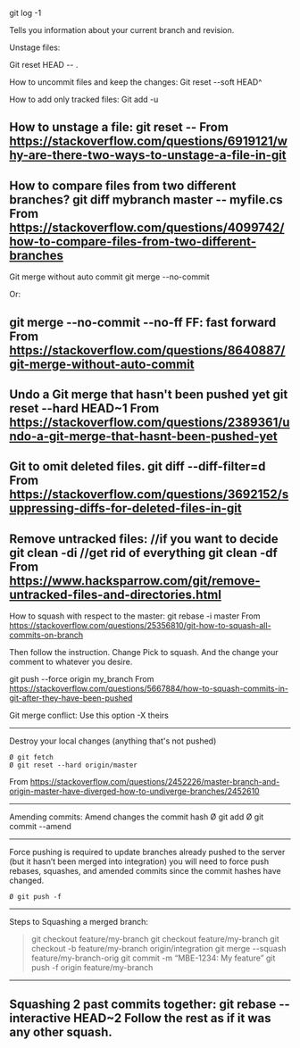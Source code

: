git log -1

Tells you information about your current branch and revision. 



Unstage files:

Git reset HEAD -- .

How to uncommit files and keep the changes:
Git reset --soft HEAD^

How to add only tracked files:
Git add -u


How to unstage a file: 
git reset -- <filePath>
From <https://stackoverflow.com/questions/6919121/why-are-there-two-ways-to-unstage-a-file-in-git> 
----------
How to compare files from two different branches?
git diff mybranch master -- myfile.cs
From <https://stackoverflow.com/questions/4099742/how-to-compare-files-from-two-different-branches> 
----------
Git merge without auto commit
git merge <branch> --no-commit

Or: 

git merge <branch> --no-commit --no-ff
FF: fast forward
From <https://stackoverflow.com/questions/8640887/git-merge-without-auto-commit> 
-----------
Undo a Git merge that hasn't been pushed yet
git reset --hard HEAD~1
From <https://stackoverflow.com/questions/2389361/undo-a-git-merge-that-hasnt-been-pushed-yet> 
----------------
Git to omit deleted files.
git diff --diff-filter=d
From <https://stackoverflow.com/questions/3692152/suppressing-diffs-for-deleted-files-in-git> 
----------------
Remove untracked files:
//if you want to decide
git clean -di
//get rid of everything
git clean -df
From <https://www.hacksparrow.com/git/remove-untracked-files-and-directories.html> 
-----------------


How to squash with respect to the master:
git rebase -i master
From <https://stackoverflow.com/questions/25356810/git-how-to-squash-all-commits-on-branch> 

Then follow the instruction. 
Change Pick to squash.
And the change your comment to whatever you desire.

git push --force origin my_branch
From <https://stackoverflow.com/questions/5667884/how-to-squash-commits-in-git-after-they-have-been-pushed> 


Git  merge conflict:
Use this option
-X theirs

------------------------------------------------------
Destroy your local changes (anything that's not pushed)

	Ø git fetch
	Ø git reset --hard origin/master

From <https://stackoverflow.com/questions/2452226/master-branch-and-origin-master-have-diverged-how-to-undiverge-branches/2452610> 

----------------------
Amending commits:
Amend changes the commit hash
	Ø git add
	Ø git commit --amend

-----------------------------------------------
Force pushing is required to update branches already pushed to the server (but it hasn’t been merged into integration) you will need to force push rebases, squashes, and amended commits since the commit hashes have changed.

	Ø git push -f
-------------------

Steps to Squashing a merged branch:

> git checkout feature/my-branch
> git checkout feature/my-branch
> git checkout -b feature/my-branch origin/integration
> git merge --squash feature/my-branch-orig
> git commit -m “MBE-1234: My feature”
> git push -f origin feature/my-branch



-----------------------------
Squashing 2 past commits together:
git rebase --interactive HEAD~2
Follow the rest as if it was any other squash. 
-------------------
